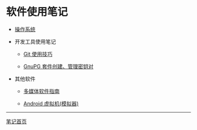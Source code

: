# 软件使用笔记

+ [操作系统](./operatingSystem/README.md)

+ 开发工具使用笔记

   + [Git 使用技巧](./devSoft/gitUsage.md)
   
   + [GnuPG 套件创建、管理密钥对](./devSoft/gnupg.md)

+ 其他软件 

   + [多媒体软件指南](./otherSoft/imgSoft.md)

   + [Android 虚拟机(模拟器)](./otherSoft/androidEmulator.md)

---

[笔记首页](../README.md)